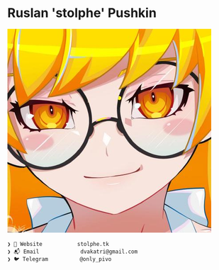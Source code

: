 # Ruslan 'stolphe' Pushkin

![header](/src/1211049.png)

```sh
❯ 🏡 Website           stolphe.tk
❯ 📬 Email             dvakatri@gmail.com
❯ 🐦 Telegram          @only_pivo
```
